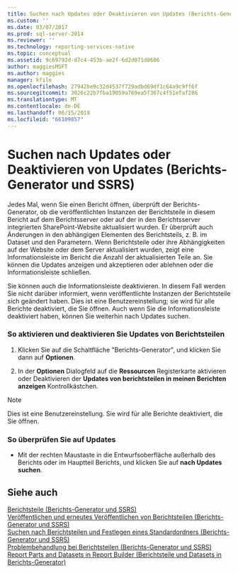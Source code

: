 ```yaml
---
title: Suchen nach Updates oder Deaktivieren von Updates (Berichts-Generator und SSRS) | Microsoft-Dokumentation
ms.custom: ''
ms.date: 03/07/2017
ms.prod: sql-server-2014
ms.reviewer: ''
ms.technology: reporting-services-native
ms.topic: conceptual
ms.assetid: 9c69792d-d7c4-453b-ae2f-6d2d071d8606
author: maggiesMSFT
ms.author: maggies
manager: kfile
ms.openlocfilehash: 27942be9c32d4537f729adbd69df1c64a9c9ff6f
ms.sourcegitcommit: 3026c22b7fba19059a769ea5f367c4f51efaf286
ms.translationtype: MT
ms.contentlocale: de-DE
ms.lasthandoff: 06/15/2019
ms.locfileid: "66109857"
---
```

# <a name="check-for-updates-or-turn-updates-off-report-builder-and-ssrs"></a>Suchen nach Updates oder Deaktivieren von Updates (Berichts-Generator und SSRS)
  Jedes Mal, wenn Sie einen Bericht öffnen, überprüft der Berichts-Generator, ob die veröffentlichten Instanzen der Berichtsteile in diesem Bericht auf dem Berichtsserver oder auf der in den Berichtsserver integrierten SharePoint-Website aktualisiert wurden. Er überprüft auch Änderungen in den abhängigen Elementen des Berichtsteils, z. B. im Dataset und den Parametern. Wenn Berichtsteile oder ihre Abhängigkeiten auf der Website oder dem Server aktualisiert wurden, zeigt eine Informationsleiste im Bericht die Anzahl der aktualisierten Teile an. Sie können die Updates anzeigen und akzeptieren oder ablehnen oder die Informationsleiste schließen.  
  
 Sie können auch die Informationsleiste deaktivieren. In diesem Fall werden Sie nicht darüber informiert, wenn veröffentlichte Instanzen der Berichtsteile sich geändert haben. Dies ist eine Benutzereinstellung; sie wird für alle Berichte deaktiviert, die Sie öffnen. Auch wenn Sie die Informationsleiste deaktiviert haben, können Sie weiterhin nach Updates suchen.  
  
### <a name="to-turn-on-and-off-report-part-updates"></a>So aktivieren und deaktivieren Sie Updates von Berichtsteilen  
  
1.  Klicken Sie auf die Schaltfläche "Berichts-Generator", und klicken Sie dann auf **Optionen**.  
  
2.  In der **Optionen** Dialogfeld auf die **Ressourcen** Registerkarte aktivieren oder Deaktivieren der **Updates von berichtsteilen in meinen Berichten anzeigen** Kontrollkästchen.  
  
> [!NOTE]  
>  Dies ist eine Benutzereinstellung. Sie wird für alle Berichte deaktiviert, die Sie öffnen.  
  
### <a name="to-check-for-updates"></a>So überprüfen Sie auf Updates  
  
-   Mit der rechten Maustaste in die Entwurfsoberfläche außerhalb des Berichts oder im Hauptteil Berichts, und klicken Sie auf **nach Updates suchen**.  
  
## <a name="see-also"></a>Siehe auch  
 [Berichtsteile &#40;Berichts-Generator und SSRS&#41;](report-parts-report-builder-and-ssrs.md)   
 [Veröffentlichen und erneutes Veröffentlichen von Berichtsteilen &#40;Berichts-Generator und SSRS&#41;](report-design/publish-and-republish-report-parts-report-builder-and-ssrs.md)   
 [Suchen nach Berichtsteilen und Festlegen eines Standardordners &#40;Berichts-Generator und SSRS&#41;](report-design/browse-for-report-parts-and-set-a-default-folder-report-builder-and-ssrs.md)   
 [Problembehandlung bei Berichtsteilen &#40;Berichts-Generator und SSRS&#41;](../../2014/reporting-services/troubleshoot-report-parts-report-builder-and-ssrs.md)   
 [Report Parts and Datasets in Report Builder (Berichtsteile und Datasets in Berichts-Generator)](report-data/report-parts-and-datasets-in-report-builder.md)  
  
  
